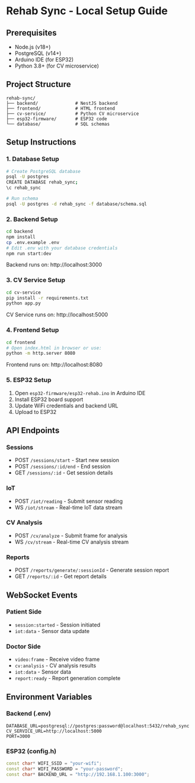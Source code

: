 # Rehab Sync - Local Setup Guide

## Prerequisites
- Node.js (v18+)
- PostgreSQL (v14+)
- Arduino IDE (for ESP32)
- Python 3.8+ (for CV microservice)

## Project Structure
```
rehab-sync/
├── backend/              # NestJS backend
├── frontend/             # HTML frontend
├── cv-service/           # Python CV microservice
├── esp32-firmware/       # ESP32 code
└── database/             # SQL schemas
```

## Setup Instructions

### 1. Database Setup
```bash
# Create PostgreSQL database
psql -U postgres
CREATE DATABASE rehab_sync;
\c rehab_sync

# Run schema
psql -U postgres -d rehab_sync -f database/schema.sql
```

### 2. Backend Setup
```bash
cd backend
npm install
cp .env.example .env
# Edit .env with your database credentials
npm run start:dev
```

Backend runs on: http://localhost:3000

### 3. CV Service Setup
```bash
cd cv-service
pip install -r requirements.txt
python app.py
```

CV Service runs on: http://localhost:5000

### 4. Frontend Setup
```bash
cd frontend
# Open index.html in browser or use:
python -m http.server 8080
```

Frontend runs on: http://localhost:8080

### 5. ESP32 Setup
1. Open `esp32-firmware/esp32-rehab.ino` in Arduino IDE
2. Install ESP32 board support
3. Update WiFi credentials and backend URL
4. Upload to ESP32

## API Endpoints

### Sessions
- POST `/sessions/start` - Start new session
- POST `/sessions/:id/end` - End session
- GET `/sessions/:id` - Get session details

### IoT
- POST `/iot/reading` - Submit sensor reading
- WS `/iot/stream` - Real-time IoT data stream

### CV Analysis
- POST `/cv/analyze` - Submit frame for analysis
- WS `/cv/stream` - Real-time CV analysis stream

### Reports
- POST `/reports/generate/:sessionId` - Generate session report
- GET `/reports/:id` - Get report details

## WebSocket Events

### Patient Side
- `session:started` - Session initiated
- `iot:data` - Sensor data update

### Doctor Side
- `video:frame` - Receive video frame
- `cv:analysis` - CV analysis results
- `iot:data` - Sensor data
- `report:ready` - Report generation complete

## Environment Variables

### Backend (.env)
```
DATABASE_URL=postgresql://postgres:password@localhost:5432/rehab_sync
CV_SERVICE_URL=http://localhost:5000
PORT=3000
```

### ESP32 (config.h)
```cpp
const char* WIFI_SSID = "your-wifi";
const char* WIFI_PASSWORD = "your-password";
const char* BACKEND_URL = "http://192.168.1.100:3000";
```
